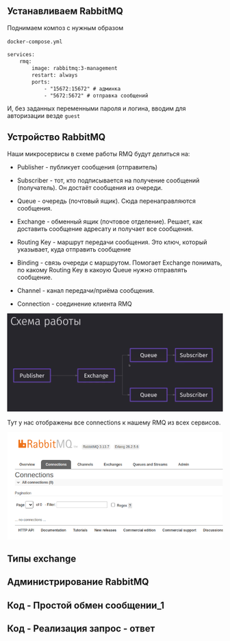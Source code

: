 
## Устанавливаем RabbitMQ

Поднимаем композ с нужным образом

`docker-compose.yml`
```YML
services:
	rmq:
		image: rabbitmq:3-management
		restart: always
		ports:
			- "15672:15672" # админка
			- "5672:5672" # отправка сообщений
```

И, без заданных переменными пароля и логина, вводим для авторизации везде `guest`

## Устройство RabbitMQ

Наши микросервисы в схеме работы RMQ будут делиться на:
- Publisher -  публикует сообщения (отправитель)
- Subscriber - тот, кто подписывается на получение сообщений (получатель). Он достаёт сообщения из очереди.
- Queue - очередь (почтовый ящик). Сюда перенаправляются сообщения. 
- Exchange - обменный ящик (почтовое отделение). Решает, как доставить сообщение адресату и получает все сообщения.

- Routing Key - маршрут передачи сообщения. Это ключ, который указывает, куда отправить сообщение
- Binding - связь очереди с маршрутом. Помогает Exchange понимать, по какому Routing Key в какоую Queue нужно отправлять сообщение.
- Channel - канал передачи/приёма сообщения.
- Connection - соединение клиента RMQ

![](_png/Pasted%20image%2020250120183234.png)

Тут у нас отображены все connections к нашему RMQ из всех сервисов.

![](_png/Pasted%20image%2020250124181517.png)







## Типы exchange









## Администрирование RabbitMQ









## Код - Простой обмен сообщении_1









## Код - Реализация запрос - ответ













